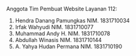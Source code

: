 Anggota Tim Pembuat Website Layanan 112:

1. Hendra Danang Pamungkas NIM. 1831710034
2. Irfak Wahyudi NIM. 1831710077
3. Muhammad Andy H. NIM. 1831710078
4. Abdullah Winasis NIM. 1831710144
5. A. Yahya Hudan Permana NIM. 1831710190
